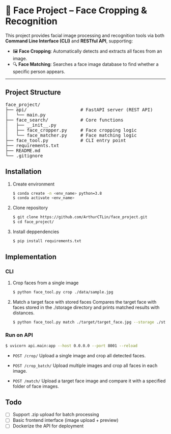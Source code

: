 # 🧠 Face Project – Face Cropping & Recognition

This project provides facial image processing and recognition tools via both **Command Line Interface (CLI)** and **RESTful API**, supporting:

- 🖼️ **Face Cropping**: Automatically detects and extracts all faces from an image.
- 🔍 **Face Matching**: Searches a face image database to find whether a specific person appears.

---

## Project Structure
<pre>face_project/
├── api/                    # FastAPI server (REST API)
│   └── main.py
├── face_search/            # Core functions
│   ├── __init__.py
│   ├── face_cropper.py     # Face cropping logic
│   └── face_matcher.py     # Face matching logic
├── face_tool.py            # CLI entry point
├── requirements.txt
├── README.md
└── .gitignore</pre>

## Installation
1. Create environment
   ```bash
   $ conda create -n <env_name> python=3.8
   $ conda activate <env_name>
   ```
2. Clone repository
   ```bash
   $ git clone https://github.com/ArthurCTLin/face_project.git
   $ cd face_project/
   ```
3. Install deppendencies
   ```bash
   $ pip install requirements.txt
   ```
## Implementation
### CLI
1. Crop faces from a single image
   ```bash
   $ python face_tool.py crop ./data/sample.jpg
   ```
2. Match a target face with stored faces
   Compares the target face with faces stored in the ./storage directory and prints matched results with distances.
   ```bash
   $ python face_tool.py match ./target/target_face.jpg --storage ./storage
   ```
### Run on API
  ```bash
  $ uvicorn api.main:app --host 0.0.0.0 --port 8001 --reload
  ```
  * `POST /crop/`
  Upload a single image and crop all detected faces.
  
  * `POST /crop_batch/`
  Upload multiple images and crop all faces in each image.
  
  * `POST /match/`
  Upload a target face image and compare it with a specified folder of face images.
## Todo
* [ ] Support .zip upload for batch processing
* [ ] Basic frontend interface (image upload + preview)
* [ ] Dockerize the API for deployment
